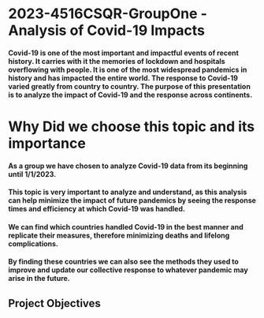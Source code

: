 # 2023-4516CSQR-GroupOne - Analysis of Covid-19 Impacts
#### Covid-19 is one of the most important and impactful events of recent history. It carries with it the memories of lockdown and hospitals overflowing with people. It is one of the most widespread pandemics in history and has impacted the entire world. The response to Covid-19 varied greatly from country to country. The purpose of this presentation is to analyze the impact of Covid-19 and the response across continents.

# Why Did we choose this topic and its importance
#### As a group we have chosen to analyze Covid-19 data from its beginning until 1/1/2023. 
#### This topic is very important to analyze and understand, as this analysis can help minimize the impact of future pandemics by seeing the response times and efficiency at which Covid-19 was handled. 
#### We can find which countries handled Covid-19 in the best manner and replicate their measures, therefore minimizing deaths and lifelong complications. 
#### By finding these countries we can also see the methods they used to improve and update our collective response to whatever pandemic may arise in the future. 

## Project Objectives 
#### 
